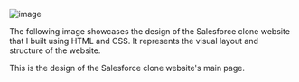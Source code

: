 ![image](https://github.com/user-attachments/assets/0abad1b0-d48c-4edf-924b-efb1ba7648da)

The following image showcases the design of the Salesforce clone website that I built using HTML and CSS. It represents the visual layout and structure of the website.


This is the design of the Salesforce clone website's main page.
